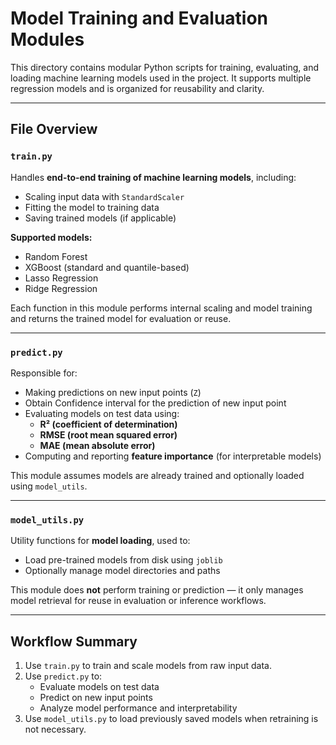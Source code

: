 
# Model Training and Evaluation Modules

This directory contains modular Python scripts for training, evaluating, and loading machine learning models used in the project. It supports multiple regression models and is organized for reusability and clarity.

---

## File Overview

### `train.py`
Handles **end-to-end training of machine learning models**, including:
- Scaling input data with `StandardScaler`
- Fitting the model to training data
- Saving trained models (if applicable)

**Supported models:**
- Random Forest
- XGBoost (standard and quantile-based)
- Lasso Regression
- Ridge Regression

Each function in this module performs internal scaling and model training and returns the trained model for evaluation or reuse.

---

### `predict.py`
Responsible for:
- Making predictions on new input points (`Z`)
- Obtain Confidence interval for the prediction of new input point
- Evaluating models on test data using:
  - **R² (coefficient of determination)**
  - **RMSE (root mean squared error)**
  - **MAE (mean absolute error)**
- Computing and reporting **feature importance** (for interpretable models)

This module assumes models are already trained and optionally loaded using `model_utils`.

---

### `model_utils.py`
Utility functions for **model loading**, used to:
- Load pre-trained models from disk using `joblib`
- Optionally manage model directories and paths

This module does **not** perform training or prediction — it only manages model retrieval for reuse in evaluation or inference workflows.

---

## Workflow Summary

1. Use `train.py` to train and scale models from raw input data.
2. Use `predict.py` to:
   - Evaluate models on test data
   - Predict on new input points
   - Analyze model performance and interpretability
3. Use `model_utils.py` to load previously saved models when retraining is not necessary.



